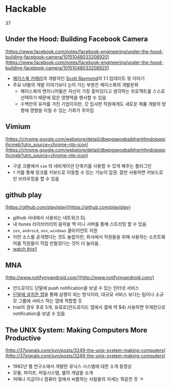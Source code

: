 # Hackable
37

## Under the Hood: Building Facebook Camera

[https://www.facebook.com/notes/facebook-engineering/under-the-hood-building-facebook-camera/10151048033208920](https://www.facebook.com/notes/facebook-engineering/under-the-hood-building-facebook-camera/10151048033208920)

* [페이스북 카메라](http://itunes.apple.com/us/app/facebook-camera/id525898024?mt=8)의 개발자인 [Scott Raymond](https://www.facebook.com/scoraymond)의 1.1 업데이트 뒷 이야기
* 주요 UI들의 개발 이야기보다 눈이 가는 부분은 페이스북의 개발문화
	* 페이스북의 엔지니어들은 자신이 가장 흥미있다고 생각하는 프로젝트를 스스로 선택하기 때문에 많은 영향력을 행사할 수 있음
	* 수백만의 유저를 가진 기업이지만, 갓 입사한 직원에게도 새로운 제품 개발의 방향에 영향을 미칠 수 있는 기회가 주어짐
	
## Vimium

[https://chrome.google.com/webstore/detail/dbepggeogbaibhgnhhndojpepiihcmeb?utm_source=chrome-ntp-icon](https://chrome.google.com/webstore/detail/dbepggeogbaibhgnhhndojpepiihcmeb?utm_source=chrome-ntp-icon)

* 구글 크롬에서 `vim` 의 네비게이션 단축키를 사용할 수 있게 해주는 플러그인
* `f` 키를 통해 링크를 키보드로 이동할 수 있는 기능이 압권. 잘만 사용하면 키보드로만 브라우징을 할 수 있음

## github play
[https://github.com/play/play](https://github.com/play/play)

* github 사내에서 사용되는 네트워크 Dj.
* 내 itunes 라이브러리의 음악을 맥 미니 서버를 통해 스트리밍 할 수 있음
* `ios`, `android`, `osx`, `windows` 클라이언트 지원
* 이런 소스를 공개했다는 것도 놀랍지만, 회사에서 직원들을 위해 사용하는 소프트웨어를 직원들이 직접 만들었다는 것이 더 놀라움.
* [watch this!!](https://vimeo.com/holman/play)

## MNA

[http://www.notifymyandroid.com/](http://www.notifymyandroid.com/)

* 안드로이드 단말에 push notification을 보낼 수 있는 인터넷 서비스
* [단말에 설치한 앱](https://play.google.com/store/apps/details?id=com.usk.app.notifymyandroid&feature=nav_result#?t=W251bGwsMSwxLDMsImNvbS51c2suYXBwLm5vdGlmeW15YW5kcm9pZCJd)을 통해 실행이 되는 방식이라, 대규모 서비스 보다는 팀이나 소규모 그룹에 서비스 하는 앱에 적합할 듯
* trial의 경우 후로 5개, 유료로(안드로이드 앱에서 결제 약 $4) 사용하면 무제한으로 notification을 보낼 수 있음

## The UNIX System: Making Computers More Productive

[http://37signals.com/svn/posts/3249-the-unix-system-making-computers](http://37signals.com/svn/posts/3249-the-unix-system-making-computers)

* 1982년 벨 연구소에서 개발한 유닉스 시스템에 대한 소개 동영상
* 모듈, 파이프, 파일시스템, 쉘의 개념을 소개
* 저때나 지금이나 컴퓨터 앞에서 씨름하는 사람들의 자세는 똑같은 듯 ㅋ
